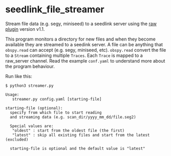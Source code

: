 # seedlink_file_streamer
Stream file data (e.g. segy, miniseed) to a seedlink server using the [raw plugin](<https://github.com/swiss-seismological-service/seedlink_raw_plugin>) version v1.1.

This program monitors a directory for new files and when they become available they are streamed to a seedink server. A file can be anything that `obspy.read` can accept (e.g. segy, miniseed, etc). `obspy.read` convert the file to a `Stream` containing multiple `Traces`. Each `Trace` is mapped to a raw_server channel. Read the example `conf.yaml` to understand more about the program behaviour.

Run like this:

```
$ python3 streamer.py

Usage:
   streamer.py config.yaml [starting-file]

starting-file (optional):
  specify from which file to start reading
  and streaming data (e.g. scan_dir/yyyy_mm_dd/file.seg2)

  Special values are:
   "oldest" : start from the oldest file (the first)
   "latest" : skip all existing files and start from the latest (excluded)

  starting-file is optional and the default value is "latest"

```


